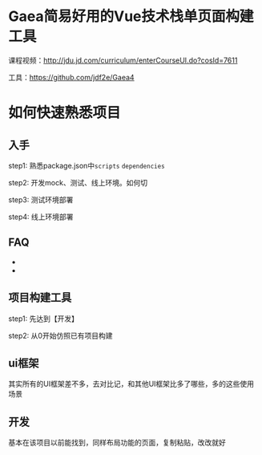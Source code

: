 # Gaea简易好用的Vue技术栈单页面构建工具

课程视频：http://jdu.jd.com/curriculum/enterCourseUI.do?cosId=7611

工具：https://github.com/jdf2e/Gaea4



# 如何快速熟悉项目

## 入手

step1:  熟悉package.json中`scripts` `dependencies`

step2:  开发mock、测试、线上环境。如何切

step3: 测试环境部署

step4: 线上环境部署



## FAQ

- 
- 



## 项目构建工具

step1: 先达到【开发】

step2: 从0开始仿照已有项目构建

## ui框架

其实所有的UI框架差不多，去对比记，和其他UI框架比多了哪些，多的这些使用场景

## 开发

基本在该项目以前能找到，同样布局功能的页面，复制粘贴，改改就好

